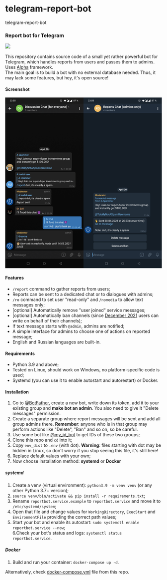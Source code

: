 # telegram-report-bot
 telegram-report-bot
### Report bot for Telegram

<a href="https://hub.docker.com/r/alphashell/telegram-report-bot"><img src="https://img.shields.io/badge/Docker%20Hub-telegram--report--bot-blue"></a> 

This repository contains source code of a small yet rather powerful bot for Telegram, which handles reports from users and passes them to admins. 
Uses [Alpha](https://github.com/4lph4shell/telegram-report-bot?tab=readme-ov-file) framework.  
The main goal is to build a bot with no external database needed. Thus, it may lack some features, but hey, it's open source!

#### Screenshot

![Left - main group. Right - group for admins only. If you don't see this image, please check GitHub repo](screenshots/cover.png)

#### Features
* `/report` command to gather reports from users;  
* Reports can be sent to a dedicated chat or to dialogues with admins;  
* `/ro` command to set user "read-only" and `/nomedia` to allow text messages only;
* [optional] Automatically remove "user joined" service messages;  
* [optional] Automatically ban channels (since 
[December 2021](https://telegram.org/blog/protected-content-delete-by-date-and-more#anonymous-posting-in-public-groups) 
users can write on behalf of their channels);  
* If text message starts with `@admin`, admins are notified;  
* A simple interface for admins to choose one of actions on reported message;  
* English and Russian languages are built-in.

#### Requirements
* Python 3.9 and above;  
* Tested on Linux, should work on Windows, no platform-specific code is used;  
* Systemd (you can use it to enable autostart and autorestart) or Docker.

#### Installation  
1. Go to [@BotFather](https://t.me/telegram), create a new bot, write down its token, add it to your existing group 
and **make bot an admin**. You also need to give it "Delete messages" permission.  
2. Create a separate group where report messages will be sent and add all group admins there. 
**Remember**: anyone who is in that group may perform actions like "Delete", "Ban" and so on, so be careful.  
3. Use some bot like [@my_id_bot](https://t.me/my_id_bot) to get IDs of these two groups;  
4. Clone this repo and `cd` into it;  
5. Copy `env_dist` to `.env` (with dot). **Warning**: files starting with dot may be hidden in Linux, 
so don't worry if you stop seeing this file, it's still here!  
6. Replace default values with your own;  
7. Now choose installation method: **systemd** or **Docker**

##### systemd
1. Create a venv (virtual environment): `python3.9 -m venv venv` (or any other Python 3.7+ version);  
2. `source venv/bin/activate && pip install -r requirements.txt`;
3. Rename  `reportbot.service.example` to `reportbot.service` and move it to `/etc/systemd/system`;  
4. Open that file and change values for `WorkingDirectory`, `ExecStart` and `EnvironmentFile` providing the correct 
path values;  
5. Start your bot and enable its autostart: `sudo systemctl enable reportbot.service --now`;  
6.Check your bot's status and logs: `systemctl status reportbot.service`.

##### Docker
1. Build and run your container: `docker-compose up -d`.

Alternatively, check [docker-compose.yml](docker-compose.yml) file from this repo.